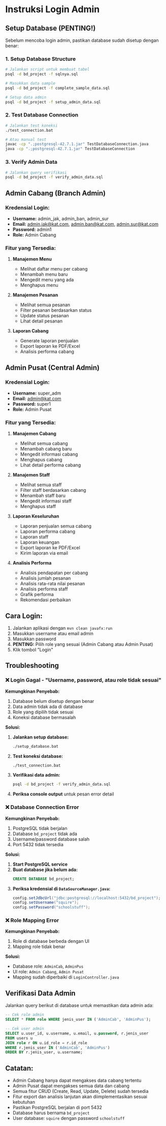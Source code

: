 # Instruksi Login Admin

## Setup Database (PENTING!)

Sebelum mencoba login admin, pastikan database sudah disetup dengan benar:

### 1. Setup Database Structure
```bash
# Jalankan script untuk membuat tabel
psql -d bd_project -f sqlnya.sql

# Masukkan data sample
psql -d bd_project -f complete_sample_data.sql

# Setup data admin
psql -d bd_project -f setup_admin_data.sql
```

### 2. Test Database Connection
```bash
# Jalankan test koneksi
./test_connection.bat

# Atau manual test
javac -cp ".;postgresql-42.7.1.jar" TestDatabaseConnection.java
java -cp ".;postgresql-42.7.1.jar" TestDatabaseConnection
```

### 3. Verify Admin Data
```bash
# Jalankan query verifikasi
psql -d bd_project -f verify_admin_data.sql
```

## Admin Cabang (Branch Admin)

### Kredensial Login:
- **Username:** admin_jak, admin_ban, admin_sur
- **Email:** admin.jak@kat.com, admin.ban@kat.com, admin.sur@kat.com
- **Password:** admin1
- **Role:** Admin Cabang

### Fitur yang Tersedia:
1. **Manajemen Menu**
   - Melihat daftar menu per cabang
   - Menambah menu baru
   - Mengedit menu yang ada
   - Menghapus menu

2. **Manajemen Pesanan**
   - Melihat semua pesanan
   - Filter pesanan berdasarkan status
   - Update status pesanan
   - Lihat detail pesanan

3. **Laporan Cabang**
   - Generate laporan penjualan
   - Export laporan ke PDF/Excel
   - Analisis performa cabang

## Admin Pusat (Central Admin)

### Kredensial Login:
- **Username:** super_adm
- **Email:** admin@kat.com
- **Password:** super1
- **Role:** Admin Pusat

### Fitur yang Tersedia:
1. **Manajemen Cabang**
   - Melihat semua cabang
   - Menambah cabang baru
   - Mengedit informasi cabang
   - Menghapus cabang
   - Lihat detail performa cabang

2. **Manajemen Staff**
   - Melihat semua staff
   - Filter staff berdasarkan cabang
   - Menambah staff baru
   - Mengedit informasi staff
   - Menghapus staff

3. **Laporan Keseluruhan**
   - Laporan penjualan semua cabang
   - Laporan performa cabang
   - Laporan staff
   - Laporan keuangan
   - Export laporan ke PDF/Excel
   - Kirim laporan via email

4. **Analisis Performa**
   - Analisis pendapatan per cabang
   - Analisis jumlah pesanan
   - Analisis rata-rata nilai pesanan
   - Analisis performa staff
   - Grafik performa
   - Rekomendasi perbaikan

## Cara Login:

1. Jalankan aplikasi dengan `mvn clean javafx:run`
2. Masukkan username atau email admin
3. Masukkan password
4. **PENTING:** Pilih role yang sesuai (Admin Cabang atau Admin Pusat)
5. Klik tombol "Login"

## Troubleshooting

### ❌ Login Gagal - "Username, password, atau role tidak sesuai"

**Kemungkinan Penyebab:**
1. Database belum disetup dengan benar
2. Data admin tidak ada di database
3. Role yang dipilih tidak sesuai
4. Koneksi database bermasalah

**Solusi:**
1. **Jalankan setup database:**
   ```bash
   ./setup_database.bat
   ```

2. **Test koneksi database:**
   ```bash
   ./test_connection.bat
   ```

3. **Verifikasi data admin:**
   ```bash
   psql -d bd_project -f verify_admin_data.sql
   ```

4. **Periksa console output** untuk pesan error detail

### ❌ Database Connection Error

**Kemungkinan Penyebab:**
1. PostgreSQL tidak berjalan
2. Database `bd_project` tidak ada
3. Username/password database salah
4. Port 5432 tidak tersedia

**Solusi:**
1. **Start PostgreSQL service**
2. **Buat database jika belum ada:**
   ```sql
   CREATE DATABASE bd_project;
   ```
3. **Periksa kredensial di `DataSourceManager.java`:**
   ```java
   config.setJdbcUrl("jdbc:postgresql://localhost:5432/bd_project");
   config.setUsername("squire");
   config.setPassword("schoolstuff");
   ```

### ❌ Role Mapping Error

**Kemungkinan Penyebab:**
1. Role di database berbeda dengan UI
2. Mapping role tidak benar

**Solusi:**
- Database role: `AdminCab`, `AdminPus`
- UI role: `Admin Cabang`, `Admin Pusat`
- Mapping sudah diperbaiki di `LoginController.java`

## Verifikasi Data Admin

Jalankan query berikut di database untuk memastikan data admin ada:

```sql
-- Cek role admin
SELECT * FROM role WHERE jenis_user IN ('AdminCab', 'AdminPus');

-- Cek user admin
SELECT u.user_id, u.username, u.email, u.password, r.jenis_user
FROM users u
JOIN role r ON u.id_role = r.id_role
WHERE r.jenis_user IN ('AdminCab', 'AdminPus')
ORDER BY r.jenis_user, u.username;
```

## Catatan:
- Admin Cabang hanya dapat mengakses data cabang tertentu
- Admin Pusat dapat mengakses semua data dan cabang
- Semua fitur CRUD (Create, Read, Update, Delete) sudah tersedia
- Fitur export dan analisis lanjutan akan diimplementasikan sesuai kebutuhan
- Pastikan PostgreSQL berjalan di port 5432
- Database harus bernama `bd_project`
- User database: `squire` dengan password `schoolstuff` 